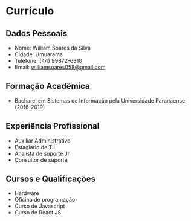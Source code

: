 # Currículo

## Dados Pessoais

- Nome: William Soares da Silva
- Cidade: Umuarama
- Telefone: (44) 99872-6310
- Email: williamsoares058@gmail.com


## Formação Acadêmica

- Bacharel em Sistemas de Informação pela Universidade Paranaense (2016-2019)


## Experiência Profissional

- Auxiliar Administrativo
- Estagiario de T.I
- Analista de suporte Jr
- Consultor de suporte


## Cursos e Qualificações

- Hardware
- Oficina de programação
- Curso de Javascript
- Curso de React JS